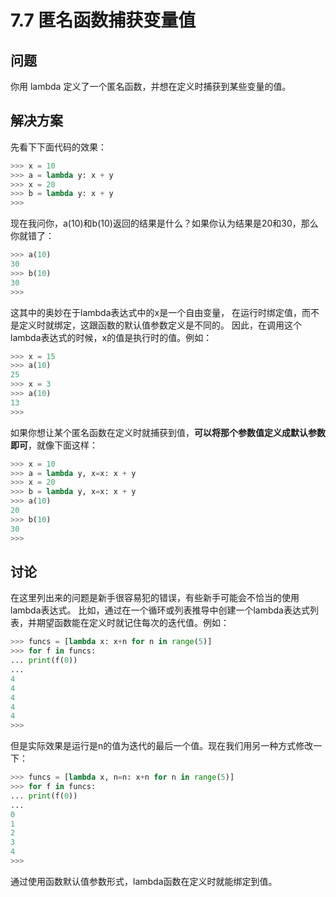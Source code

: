 # 7.7 匿名函数捕获变量值

## 问题

你用 lambda 定义了一个匿名函数，并想在定义时捕获到某些变量的值。

## 解决方案

先看下下面代码的效果：

```python
>>> x = 10
>>> a = lambda y: x + y
>>> x = 20
>>> b = lambda y: x + y
>>>
```

现在我问你，a(10)和b(10)返回的结果是什么？如果你认为结果是20和30，那么你就错了：

```python
>>> a(10)
30
>>> b(10)
30
>>>
```

这其中的奥妙在于lambda表达式中的x是一个自由变量， 在运行时绑定值，而不是定义时就绑定，这跟函数的默认值参数定义是不同的。 因此，在调用这个lambda表达式的时候，x的值是执行时的值。例如：

```python
>>> x = 15
>>> a(10)
25
>>> x = 3
>>> a(10)
13
>>>
```

如果你想让某个匿名函数在定义时就捕获到值，**可以将那个参数值定义成默认参数即可**，就像下面这样：

```python
>>> x = 10
>>> a = lambda y, x=x: x + y
>>> x = 20
>>> b = lambda y, x=x: x + y
>>> a(10)
20
>>> b(10)
30
>>>
```

## 讨论

在这里列出来的问题是新手很容易犯的错误，有些新手可能会不恰当的使用lambda表达式。 比如，通过在一个循环或列表推导中创建一个lambda表达式列表，并期望函数能在定义时就记住每次的迭代值。例如：

```python
>>> funcs = [lambda x: x+n for n in range(5)]
>>> for f in funcs:
... print(f(0))
...
4
4
4
4
4
>>>
```

但是实际效果是运行是n的值为迭代的最后一个值。现在我们用另一种方式修改一下：

```python
>>> funcs = [lambda x, n=n: x+n for n in range(5)]
>>> for f in funcs:
... print(f(0))
...
0
1
2
3
4
>>>
```

通过使用函数默认值参数形式，lambda函数在定义时就能绑定到值。
